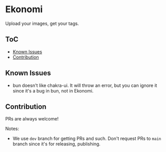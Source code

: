 # Ekonomi

Upload your images, get your tags.

## ToC

- [Known Issues](#known-issues)
- [Contribution](#contribution)

## Known Issues

- bun doesn't like chakra-ui. It will throw an error, but you can ignore it since it's a bug in bun, not in Ekonomi.

## Contribution

PRs are always welcome!

Notes:

- We use `dev` branch for getting PRs and such.
  Don't request PRs to `main` branch since it's for releasing, publishing.

